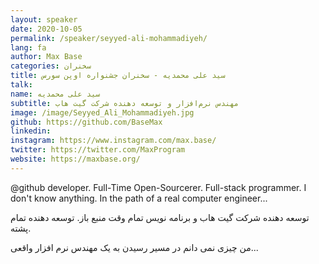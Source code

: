 ```yaml
---
layout: speaker
date: 2020-10-05
permalink: /speaker/seyyed-ali-mohammadiyeh/
lang: fa
author: Max Base
categories: سخنران
title: سید علی محمدیه - سخنران جشنواره اوپن سورس
talk: 
name: سید علی محمدیه
subtitle: مهندس نرم‌افزار و توسعه دهنده شرکت گیت هاب
image: /image/Seyyed_Ali_Mohammadiyeh.jpg
github: https://github.com/BaseMax
linkedin: 
instagram: https://www.instagram.com/max.base/
twitter: https://twitter.com/MaxProgram
website: https://maxbase.org/
---
```


@github developer. Full-Time Open-Sourcerer. Full-stack programmer. I don't know anything. In the path of a real computer engineer...

توسعه دهنده شرکت گیت هاب و برنامه نویس تمام وقت منبع باز. توسعه دهنده تمام پشته.

من چیزی نمی دانم در مسیر رسیدن به یک مهندس نرم افزار واقعی...
